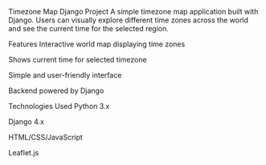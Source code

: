 Timezone Map Django Project
A simple timezone map application built with Django. Users can visually explore different time zones across the world and see the current time for the selected region.

Features
Interactive world map displaying time zones

Shows current time for selected timezone

Simple and user-friendly interface

Backend powered by Django

Technologies Used
Python 3.x

Django 4.x

HTML/CSS/JavaScript

Leaflet.js
